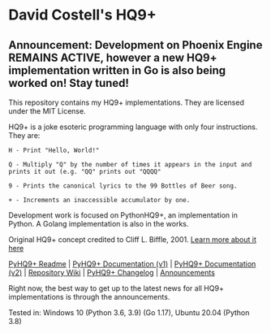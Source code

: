 # David Costell's HQ9+

## Announcement: Development on Phoenix Engine REMAINS ACTIVE, however a new HQ9+ implementation written in Go is also being worked on! Stay tuned!

This repository contains my HQ9+ implementations. They are licensed under the MIT License.

HQ9+ is a joke esoteric programming language with only four instructions. They are:
```
H - Print "Hello, World!"

Q - Multiply "Q" by the number of times it appears in the input and prints it out (e.g. "QQ" prints out "QQQQ"

9 - Prints the canonical lyrics to the 99 Bottles of Beer song.

+ - Increments an inaccessible accumulator by one.
```
Development work is focused on PythonHQ9+, an implementation in Python.
A Golang implementation is also in the works.

Original HQ9+ concept credited to Cliff L. Biffle, 2001. 
[Learn more about it here](http://cliffle.com/esoterica/hq9plus/)  

[PyHQ9+ Readme](PythonHQ9%2B/pyhq9-readme.md) | [PyHQ9+ Documentation (v1)](https://github.com/DontEatThemCookies/HQ9/wiki/Documentation-v1) | [PyHQ9+ Documentation (v2)](https://github.com/DontEatThemCookies/HQ9/wiki/Documentation-v2) | [Repository Wiki](https://github.com/DontEatThemCookies/HQ9/wiki) | 
[PyHQ9+ Changelog](https://github.com/DontEatThemCookies/HQ9/wiki/Changelog#changelog) |
[Announcements](https://github.com/DontEatThemCookies/HQ9/wiki/Announcements)

Right now, the best way to get up to the latest news for all HQ9+ implementations is through the announcements.

Tested in: Windows 10 (Python 3.6, 3.9) (Go 1.17), Ubuntu 20.04 (Python 3.8)
